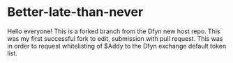 # Better-late-than-never

Hello everyone!
This is a forked branch from the Dfyn new host repo. This was my first successful fork to edit, submission with pull request. This was in order to request whitelisting of $Addy
to the Dfyn exchange default token list.
